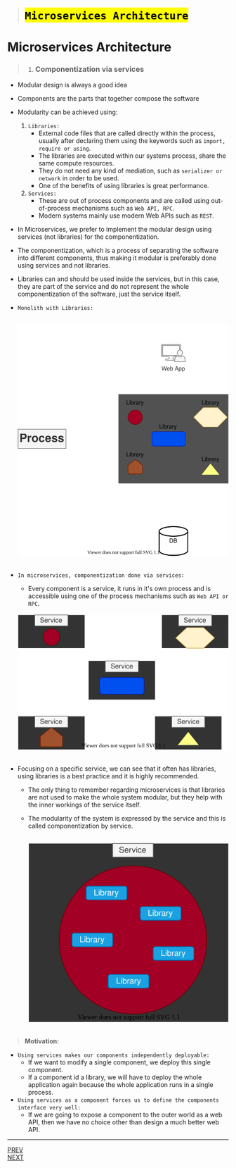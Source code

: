 > # <mark>`Microservices Architecture`</mark>

# Microservices Architecture

> 1.  ### Componentization via services

-   Modular design is always a good idea
-   Components are the parts that together compose the software
-   Modularity can be achieved using:
    1.  `Libraries:`
        -   External code files that are called directly within the process,
            usually after declaring them using the keywords such as `import, require or using`.
        -   The libraries are executed within our systems process, share the same compute resources.
        -   They do not need any kind of mediation, such as `serializer or network` in order to be used.
        -   One of the benefits of using libraries is great performance.
    1.  `Services:`
        -   These are out of process components and are called using out-of-process mechanisms such as `Web API, RPC`.
        -   Modern systems mainly use modern Web APIs such as `REST`.
-   In Microservices, we prefer to implement the modular design using services (not libraries) for the componentization.
-   The componentization, which is a process of separating the software into different components, thus making it modular
    is preferably done using services and not libraries.
-   Libraries can and should be used inside the services, but in this case, they are part of the service and do not represent the whole componentization of the software, just the service itself.
-   `Monolith with Libraries:`<br><br>

    <div style="text-align: center"><img src="img/hr-app-monolith.svg" alt="Monolith with libraries"></div><br>

-   `In microservices, componentization done via services:`

    -   Every component is a service, it runs in it's own process and is accessible using one of the process mechanisms such as `Web API or RPC`.<br><br>

    <div style="text-align: center"><img src="img/componentization.svg" alt="Componentization via services"></div><br>

-   Focusing on a specific service, we can see that it often has libraries, using libraries is a best practice and it is highly recommended.

    -   The only thing to remember regarding microservices is that libraries are not used to make the whole system modular, but they help with the inner workings of the service itself.
    -   The modularity of the system is expressed by the service and this is called componentization by service.<br><br>

        <div style="text-align: center"><img src="img/service.svg" alt="Service"></div><br>

> **Motivation:**

-   `Using services makes our components independently deployable:`
    -   If we want to modify a single component, we deploy this single component.
    -   If a component id a library, we will have to deploy the whole application again because the whole application runs in a single process.
-   `Using services as a component forces us to define the components interface very well:`
    -   If we are going to expose a component to the outer world as a web API, then we have no choice other than design a much better web API.

---

[PREV](../03-microservices-architecture.md) <span style="margin-left:85vw"></span> [NEXT](./03A-componentization.md)
